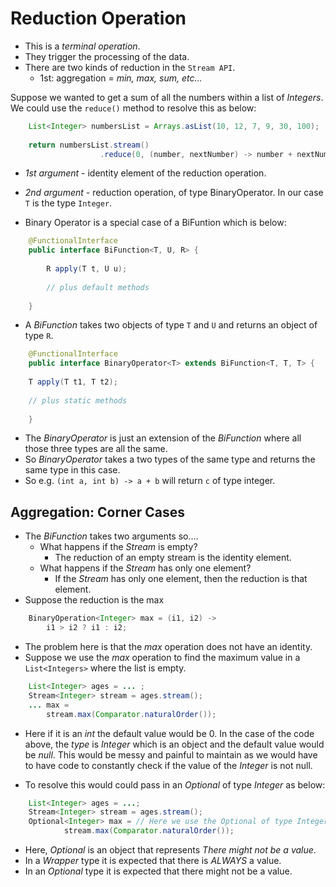 # Reduction Operation

* This is a _terminal operation_.
* They trigger the processing of the data.
* There are two kinds of reduction in the `Stream API`.
    * 1st: aggregation = _min, max, sum, etc..._

Suppose we wanted to get a sum of all the numbers within a list of _Integers_. We could use 
the `reduce()` method to resolve this as below: 

```java
    List<Integer> numbersList = Arrays.asList(10, 12, 7, 9, 30, 100);
    
    return numbersList.stream()
                    .reduce(0, (number, nextNumber) -> number + nextNumber );
```

* _1st argument_ - identity element of the reduction operation.
* _2nd argument_ - reduction operation, of type BinaryOperator<T>. In our case `T` is the type `Integer`.

* Binary Operator is a special case of a BiFuntion which is below:

```java
    @FunctionalInterface
    public interface BiFunction<T, U, R> {
        
        R apply(T t, U u);
        
        // plus default methods
        
    }
```
* A _BiFunction_ takes two objects of type `T` and `U` and returns an object of type `R`.


```java
    @FunctionalInterface
    public interface BinaryOperator<T> extends BiFunction<T, T, T> {
        
    T apply(T t1, T t2);
    
    // plus static methods
    
    }
```
* The _BinaryOperator_ is just an extension of the _BiFunction_ where all those three types
are all the same.
* So _BinaryOperator_ takes a two types of the same type and returns the same type in this case.
* So e.g. `(int a, int b) -> a + b` will return `c` of type integer.

## Aggregation: Corner Cases

* The _BiFunction_ takes two arguments so....
    * What happens if the _Stream_ is empty?
        * The reduction of an empty stream is the identity element.
    * What happens if the _Stream_ has only one element?
        * If the _Stream_ has only one element, then the reduction is that element.
* Suppose the reduction is the max
```java
    BinaryOperation<Integer> max = (i1, i2) ->
        i1 > i2 ? i1 : i2;
```
* The problem here is that the _max_ operation does not have an identity.
* Suppose we use the _max_ operation to find the maximum value in a `List<Integers>` where the list is empty.
```java
    List<Integer> ages = ... ;
    Stream<Integer> stream = ages.stream();
    ... max =
        stream.max(Comparator.naturalOrder());
```
* Here if it is an _int_ the default value would be 0. In the case of the code above, the _type_ is _Integer_
which is an object and the default value would be _null_. This would be messy and painful to maintain
as we would have to have code to constantly check if the value of the _Integer_ is not null.

* To resolve this would could pass in an _Optional_ of type _Integer_ as below:

```java
    List<Integer> ages = ...;
    Stream<Integer> stream = ages.stream();
    Optional<Integer> max = // Here we use the Optional of type Integer
            stream.max(Comparator.naturalOrder());
```
* Here, _Optional_ is an object that represents _There might not be a value_.
* In a _Wrapper_ type it is expected that there is _ALWAYS_ a value.
* In an _Optional_ type it is expected that there might not be a value.